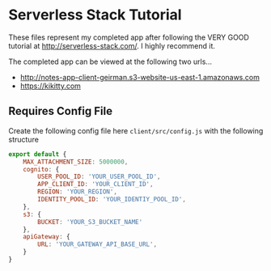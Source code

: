 # Serverless Stack Tutorial
These files represent my completed app after following the VERY GOOD tutorial at http://serverless-stack.com/. I highly recommend it.

The completed app can be viewed at the following two urls...
- http://notes-app-client-geirman.s3-website-us-east-1.amazonaws.com
- https://kikitty.com

## Requires Config File
Create the following config file here `client/src/config.js` with the following structure

```javascript
export default {
    MAX_ATTACHMENT_SIZE: 5000000,
    cognito: {
        USER_POOL_ID: 'YOUR_USER_POOL_ID',
        APP_CLIENT_ID: 'YOUR_CLIENT_ID',
        REGION: 'YOUR_REGION',
        IDENTITY_POOL_ID: 'YOUR_IDENTIY_POOL_ID',
    },
    s3: {
        BUCKET: 'YOUR_S3_BUCKET_NAME'
    },    
    apiGateway: {
        URL: 'YOUR_GATEWAY_API_BASE_URL',
    }
}
```